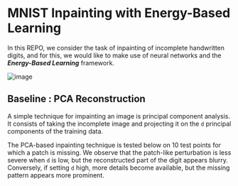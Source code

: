 # MNIST Inpainting with Energy-Based Learning


In this REPO, we consider the task of inpainting of incomplete handwritten digits, and for this, we would like to make use of neural networks and the ***Energy-Based Learning*** framework.

![image](https://user-images.githubusercontent.com/85687148/126914476-6c8091e3-0090-4643-8152-395382a7b3da.png)


## Baseline : PCA Reconstruction 

A simple technique for impainting an image is principal component analysis. It consists of taking the incomplete image and projecting it on the `d` principal components of the training data.

The PCA-based inpainting technique is tested below on 10 test points for which a patch is missing. We observe that the patch-like perturbation is less severe when `d` is low, but the reconstructed part of the digit appears blurry. Conversely, if setting `d` high, more details become available, but the missing pattern appears more prominent.



